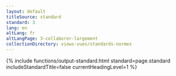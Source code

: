 ```yaml
---
layout: default
titleSource: standard
standard: 3
lang: en
altLang: fr
altLangPage: 3-collaborer-largement
collectionDirectory: views-vues/standards-normes
---
```

{% include functions/output-standard.html standard=page.standard includeStandardTitle=false currentHeadingLevel=1 %}
